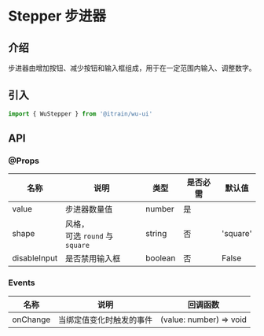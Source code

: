 # Stepper 步进器

## 介绍

步进器由增加按钮、减少按钮和输入框组成，用于在一定范围内输入、调整数字。

## 引入

```typescript
import { WuStepper } from '@itrain/wu-ui'
```

## API

### @Props

| 名称         | 说明                               | 类型    | 是否必需 | 默认值   |
| ------------ | ---------------------------------- | ------- | -------- | -------- |
| value        | 步进器数量值                       | number  | 是       |          |
| shape        | 风格，<br>可选 `round` 与 `square` | string  | 否       | 'square' |
| disableInput | 是否禁用输入框                     | boolean | 否       | False    |

### Events

| 名称     | 说明                     | 回调函数                |
| -------- | ------------------------ | ----------------------- |
| onChange | 当绑定值变化时触发的事件 | (value: number) => void |

